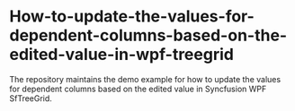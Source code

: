 # How-to-update-the-values-for-dependent-columns-based-on-the-edited-value-in-wpf-treegrid
The repository maintains the demo example for how to update the values for dependent columns based on the edited value in Syncfusion WPF SfTreeGrid.
